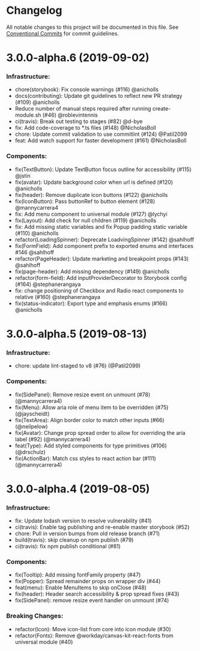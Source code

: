 # Changelog

All notable changes to this project will be documented in this file.
See [Conventional Commits](https://conventionalcommits.org) for commit guidelines.

# 3.0.0-alpha.6 (2019-09-02)

### Infrastructure:
- chore(storybook): Fix console warnings (#116) @anicholls
- docs(contributing): Update git guidelines to reflect new PR strategy (#109) @anicholls
- Reduce number of manual steps required after running create-module.sh (#46) @roblevintennis
- ci(travis): Break out testing to stages (#82) @d-bye
- fix: Add code-coverage to *.ts files (#148) @NicholasBoll
- chore: Update commit validation to use commitlint (#124) @Patil2099
- feat: Add watch support for faster development (#161) @NicholasBoll

### Components:
- fix(TextButton): Update TextButton focus outline for accessibility (#115) @jstin
- fix(avatar): Update background color when url is defined (#120) @anicholls
- fix(header): Remove duplicate icon buttons (#122) @anicholls
- fix(IconButton): Pass buttonRef to button element (#128) @mannycarrera4
- fix: Add menu component to universal module (#127) @lychyi
- fix(Layout): Add check for null children (#119) @anicholls
- fix: Add missing static variables and fix Popup padding static variable (#110) @anicholls
- refactor(LoadingSpinner): Deprecate LoadvingSpinner (#142) @sahlhoff
- fix(FormField): Add component prefix to exported enums and interfaces #146 @sahlhoff
- refactor(PageHeader): Update marketing and breakpoint props (#143) @sahlhoff
- fix(page-header): Add missing dependency (#149) @anicholls
- refactor(form-field): Add inputProviderDecorator to Storybook config (#164) @stephanerangaya
- fix: change positioning of Checkbox and Radio react components to relative (#160) @stephanerangaya
- fix(status-indicator): Export type and emphasis enums (#166) @anicholls

# 3.0.0-alpha.5 (2019-08-13)

### Infrastructure:

- chore: update lint-staged to v8 (#76) (@Patil2099)

### Components:

- fix(SidePanel): Remove resize event on unmount (#78) (@mannycarrera4)
- fix(Menu): Allow aria role of menu item to be overridden (#75) (@jayscheidt)
- fix(TextArea): Align border color to match other inputs (#66) (@neilpelow)
- fix(Avatar): Change prop spread order to allow for overriding the aria label (#92) (@mannycarrera4)
- feat(Type): Add styled components for type primitives (#106) (@drschulz)
- fix(ActionBar): Match css styles to react action bar (#111) (@mannycarrera4)


# 3.0.0-alpha.4 (2019-08-05)

### Infrastructure:

- fix: Update lodash version to resolve vulnerability (#41)
- ci(travis): Enable tag publishing and re-enable master storybook (#52)
- chore: Pull in version bumps from old release branch (#71)
- build(travis): skip cleanup on npm publish (#79)
- ci(travis): fix npm publish conditional (#81)

### Components:

- fix(Tooltip): Add missing fontFamily property (#47)
- fix(Popper): Spread remainder props on wrapper div (#44)
- feat(menu): Enable MenuItems to skip onClose (#48)
- fix(header): Header search accessibility & prop spread fixes (#43)
- fix(SidePanel): remove resize event handler on unmount (#74)

### Breaking Changes:

- refactor(Icon): Move icon-list from core into icon module (#30)
- refactor(Fonts): Remove @workday/canvas-kit-react-fonts from universal module (#40)
